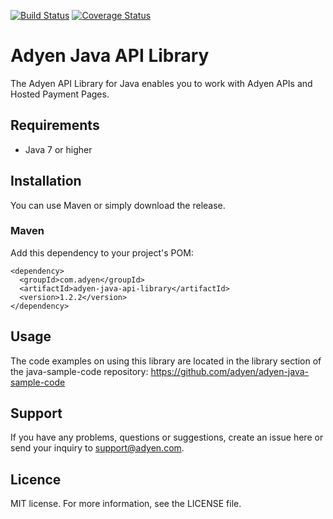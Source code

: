 
[![Build Status](https://travis-ci.org/Adyen/adyen-java-api-library.svg?branch=master)](https://travis-ci.org/Adyen/adyen-java-api-library)
[![Coverage Status](https://coveralls.io/repos/github/Adyen/adyen-java-api-library/badge.svg?branch=master)](https://coveralls.io/github/Adyen/adyen-java-api-library?branch=master)


# Adyen Java API Library

The Adyen API Library for Java enables you to work with Adyen APIs and Hosted Payment Pages.

## Requirements

* Java 7 or higher

## Installation
  
You can use Maven or simply download the release.
  
### Maven

Add this dependency to your project's POM:

```
<dependency>
  <groupId>com.adyen</groupId>
  <artifactId>adyen-java-api-library</artifactId>
  <version>1.2.2</version>
</dependency>
```

## Usage

The code examples on using this library are located in the library section of the java-sample-code repository: https://github.com/adyen/adyen-java-sample-code
  
## Support

If you have any problems, questions or suggestions, create an issue here or send your inquiry to support@adyen.com.
  
## Licence

MIT license. For more information, see the LICENSE file.
